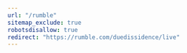 ```yaml
---
url: "/rumble"
sitemap_exclude: true
robotsdisallow: true
redirect: "https://rumble.com/duedissidence/live"
---
```

